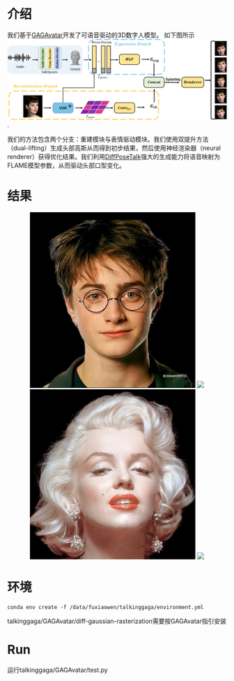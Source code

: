 # 介绍

我们基于[GAGAvatar](https://github.com/xg-chu/GAGAvatar)开发了可语音驱动的3D数字人模型。
如下图所示![pipeline](https://github.com/shawnFuu/talkinggaga/blob/main/assets/pipeline.png).

我们的方法包含两个分支：重建模块与表情驱动模块。我们使用双提升方法（dual-lifting）生成头部高斯从而得到初步结果，然后使用神经渲染器（neural renderer）获得优化结果。我们利用[DiffPoseTalk](https://github.com/DiffPoseTalk/DiffPoseTalk)强大的生成能力将语音映射为FLAME模型参数，从而驱动头部口型变化。

# 结果
<div align="center">
    <img src="https://raw.githubusercontent.com/shawnFuu/talkinggaga/main/assets/harry.png" width="380">
    <img src="https://raw.githubusercontent.com/shawnFuu/talkinggaga/main/assets/cxk.gif" width="400">
</div>
<div align="center">
    <img src="https://raw.githubusercontent.com/shawnFuu/talkinggaga/main/assets/menglu.png" width="380">
    <img src="https://raw.githubusercontent.com/shawnFuu/talkinggaga/main/assets/menglu.gif" width="400">
</div>


# 环境

```
conda env create -f /data/fuxiaowen/talkinggaga/environment.yml
```
talkinggaga/GAGAvatar/diff-gaussian-rasterization需要按GAGAvatar指引安装

# Run

运行talkinggaga/GAGAvatar/test.py
